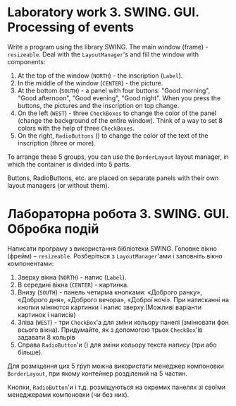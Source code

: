# Laboratory work 3. SWING. GUI. Processing of events

Write a program using the library SWING.
The main window (frame) - `resizeable`.
Deal with the `LayoutManager`'s and fill the window with components:

1. At the top of the window (`NORTH`) - the inscription (`Label`).
2. In the middle of the window (`CENTER`) - the picture.
3. At the bottom (`SOUTH`) - a panel with four buttons: "Good morning", "Good afternoon", "Good evening", "Good night".
   When you press the buttons, the pictures and the inscription on top change.
4. On the left (`WEST`) - three `CheckBoxes` to change the color of the panel (change the background of the entire
   window). Think of a way to set 8 colors with the help of three `CheckBoxes`.
5. On the right, `RadioButtons` () to change the color of the text of the inscription (three or more).

To arrange these 5 groups, you can use the `BorderLayout` layout manager, in which the container is divided into 5
parts.

Buttons, RadioButtons, etc. are placed on separate panels with their own layout managers (or without them).

# Лабораторна робота 3. SWING. GUI. Обробка подій

Написати програму з використання бібліотеки SWING.
Головне вікно (фрейм) – `resizeable`.
Розберіться з `LayoutManager`'ами і заповніть вікно компонентами:

1. Зверху вікна (`NORTH`) - напис (`Label`).
2. В середині вікна (`CENTER`) - картинка.
3. Внизу (`SOUTH`) - панель четирма кнопками: «Доброго ранку», «Доброго дня», «Доброго вечора», «Доброї ночі». При
   натисканні на кнопки міняются картинки і напис зверху.(Можливі варіанти картинок і написів)
4. Зліва (`WEST`) - три `CheckBox`'а для зміни кольору панелі (змінювати фон всього вікна). Придумайте, як з допомогою
   трьох `CheckBox`'ів задавати 8 кольрів
5. Справа `RadioButton`'и () для зміни кольору текста напису (три або більше).

Для розміщення цих 5 груп можна використати менеджер компоновки `BorderLayout`, при якому контейнер розділений на 5
частин.

Кнопки, `RadioButton`'и і т.д. розміщуються на окремих панелях зі своїми менеджерами компоновки (чи без них).
